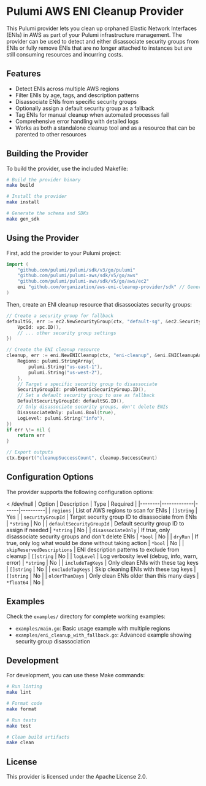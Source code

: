 # Pulumi AWS ENI Cleanup Provider

This Pulumi provider lets you clean up orphaned Elastic Network Interfaces (ENIs) in AWS as part of your Pulumi infrastructure management. The provider can be used to detect and either disassociate security groups from ENIs or fully remove ENIs that are no longer attached to instances but are still consuming resources and incurring costs.

## Features

- Detect ENIs across multiple AWS regions
- Filter ENIs by age, tags, and description patterns
- Disassociate ENIs from specific security groups
- Optionally assign a default security group as a fallback
- Tag ENIs for manual cleanup when automated processes fail
- Comprehensive error handling with detailed logs
- Works as both a standalone cleanup tool and as a resource that can be parented to other resources

## Building the Provider

To build the provider, use the included Makefile:

```bash
# Build the provider binary
make build

# Install the provider
make install

# Generate the schema and SDKs
make gen_sdk
```

## Using the Provider

First, add the provider to your Pulumi project:

```go
import (
    "github.com/pulumi/pulumi/sdk/v3/go/pulumi"
    "github.com/pulumi/pulumi-aws/sdk/v5/go/aws"
    "github.com/pulumi/pulumi-aws/sdk/v5/go/aws/ec2"
    eni "github.com/organization/aws-eni-cleanup-provider/sdk" // Generated SDK
)
```

Then, create an ENI cleanup resource that disassociates security groups:

```go
// Create a security group for fallback
defaultSG, err := ec2.NewSecurityGroup(ctx, "default-sg", &ec2.SecurityGroupArgs{
    VpcId: vpc.ID(),
    // ... other security group settings
})

// Create the ENI cleanup resource
cleanup, err := eni.NewENICleanup(ctx, "eni-cleanup", &eni.ENICleanupArgs{
    Regions: pulumi.StringArray{
        pulumi.String("us-east-1"),
        pulumi.String("us-west-2"),
    },
    // Target a specific security group to disassociate
    SecurityGroupId: problematicSecurityGroup.ID(),
    // Set a default security group to use as fallback
    DefaultSecurityGroupId: defaultSG.ID(),
    // Only disassociate security groups, don't delete ENIs
    DisassociateOnly: pulumi.Bool(true),
    LogLevel: pulumi.String("info"),
})
if err \!= nil {
    return err
}

// Export outputs
ctx.Export("cleanupSuccessCount", cleanup.SuccessCount)
```

## Configuration Options

The provider supports the following configuration options:

 < /dev/null |  Option | Description | Type | Required |
|--------|-------------|------|----------|
| `regions` | List of AWS regions to scan for ENIs | `[]string` | Yes |
| `securityGroupId` | Target security group ID to disassociate from ENIs | `*string` | No |
| `defaultSecurityGroupId` | Default security group ID to assign if needed | `*string` | No |
| `disassociateOnly` | If true, only disassociate security groups and don't delete ENIs | `*bool` | No |
| `dryRun` | If true, only log what would be done without taking action | `*bool` | No |
| `skipReservedDescriptions` | ENI description patterns to exclude from cleanup | `[]string` | No |
| `logLevel` | Log verbosity level (debug, info, warn, error) | `*string` | No |
| `includeTagKeys` | Only clean ENIs with these tag keys | `[]string` | No |
| `excludeTagKeys` | Skip cleaning ENIs with these tag keys | `[]string` | No |
| `olderThanDays` | Only clean ENIs older than this many days | `*float64` | No |

## Examples

Check the `examples/` directory for complete working examples:

- `examples/main.go`: Basic usage example with multiple regions
- `examples/eni_cleanup_with_fallback.go`: Advanced example showing security group disassociation

## Development

For development, you can use these Make commands:

```bash
# Run linting
make lint

# Format code
make format

# Run tests
make test

# Clean build artifacts
make clean
```

## License

This provider is licensed under the Apache License 2.0.
